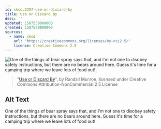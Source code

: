 ```yaml
---
id: xkcd.2297-use-or-discard-by
title: Use or Discard By
desc: ''
updated: 1587538800000
created: 1587538800000
sources:
  - name: xkcd
    url: 'https://creativecommons.org/licenses/by-nc/2.5/'
    license: Creative Commons 2.5
---
```

![One of the things of bear spray says that, and I'm not one to disobey safety instructions, but there are no bears around here. Guess it's time for a camping trip where we leave lots of food out!](https://imgs.xkcd.com/comics/use_or_discard_by.png)
> "[Use or Discard By](https://xkcd.com/2297/)", by Randall Munroe, licensed under Creative Commons Attribution-NonCommercial 2.5 License

## Alt Text
One of the things of bear spray says that, and I'm not one to disobey safety instructions, but there are no bears around here. Guess it's time for a camping trip where we leave lots of food out!
